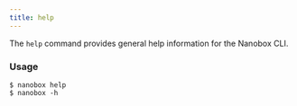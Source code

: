 ```yaml
---
title: help
---
```


The `help` command provides general help information for the Nanobox CLI.

### Usage
```shell
$ nanobox help
$ nanobox -h
```